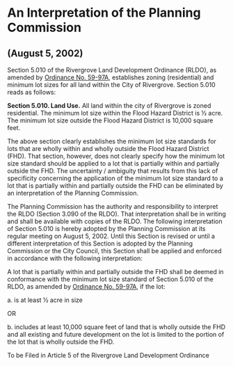 # An Interpretation of the Planning Commission

## (August 5, 2002)

Section 5.010 of the Rivergrove Land Development Ordinance (RLDO), as amended by [Ordinance No. 59-97A](../ordinances/1998-Ord-59-97A-Land-Development-Amendment.md), establishes zoning (residential) and minimum lot sizes for all land within the City of Rivergrove. Section 5.010 reads as follows:

**Section 5.010. Land Use.** All land within the city of Rivergrove is zoned residential. The minimum lot size within the Flood Hazard District is ½ acre. The minimum lot size outside the Flood Hazard District is 10,000 square feet.

The above section clearly establishes the minimum lot size standards for lots that are wholly within and wholly outside the Flood Hazard District (FHD). That section, however, does not clearly specify how the minimum lot size standard should be applied to a lot that is partially within and partially outside the FHD. The uncertainty / ambiguity that results from this lack of specificity concerning the application of the minimum lot size standard to a lot that is partially within and partially outside the FHD can be eliminated by an interpretation of the Planning Commission.

The Planning Commission has the authority and responsibility to interpret the RLDO (Section 3.090 of the RLDO). That interpretation shall be in writing and shall be available with copies of the RLDO. The following interpretation of Section 5.010 is hereby adopted by the Planning Commission at its regular meeting on August 5, 2002. Until this Section is revised or until a different interpretation of this Section is adopted by the Planning Commission or the City Council, this Section shall be applied and enforced in accordance with the following interpretation:

A lot that is partially within and partially outside the FHD shall be deemed in conformance with the minimum lot size standard of Section 5.010 of the RLDO, as amended by [Ordinance No. 59-97A](../ordinances/1998-Ord-59-97A-Land-Development-Amendment.md), if the lot:

a. is at least ½ acre in size

OR

b. includes at least 10,000 square feet of land that is wholly outside the FHD and all existing and future development on the lot is limited to the portion of the lot that is wholly outside the FHD.

To be Filed in Article 5 of the Rivergrove Land Development Ordinance
